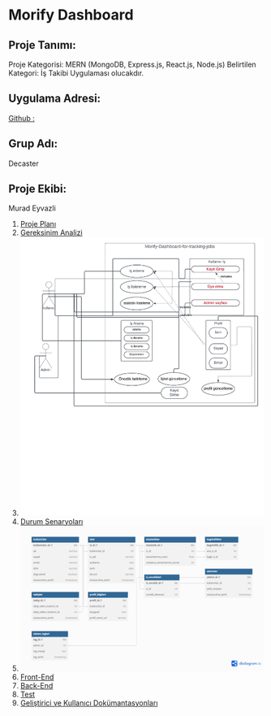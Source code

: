 # Morify Dashboard

## Proje Tanımı:
Proje Kategorisi: MERN (MongoDB, Express.js, React.js, Node.js)
Belirtilen Kategori: İş Takibi Uygulaması olucakdır.

## Uygulama Adresi:
[Github :](https://github.com/DeCaster/Morify-dashboard)

## Grup Adı:
Decaster

## Proje Ekibi:
Murad Eyvazli

1. [Proje Planı](ProjePlani.png)
2. [Gereksinim Analizi](Gereksinimler.md)
3. ![Durum Diyagramı](Blankdiagram.png)
4. [Durum Senaryoları](UseCaseTablosu.pdf)
5. ![Veritabanı Diyagramı](VeriTabaniDiagrami.png)
6. [Front-End](Front-End.md)
7. [Back-End](Back-End.md)
8. [Test](Test.md)
9. [Geliştirici ve Kullanıcı Dokümantasyonları](Geliştirici-ve-Kullanıcı-Dokümantasyonları.md)
